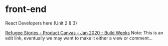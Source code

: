 
# front-end
React Developers here (Unit 2 &amp; 3)

[Refugee Stories - Product Canvas - Jan 2020 - Build Weeks](https://docs.google.com/document/d/11ZJG2zr8831Q2Dzesgtmju5iIGY1WCIAU19eFfR0NRE/edit?usp=sharing)
Note: This is an edit link, eventually we may want to make it either a view or comment...
